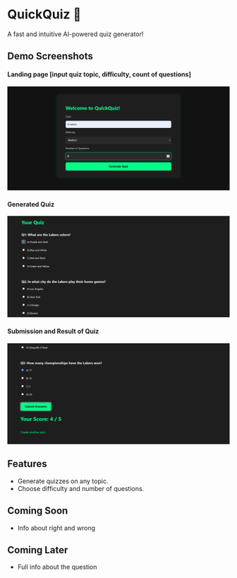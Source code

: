 # QuickQuiz 📝

A fast and intuitive AI-powered quiz generator!

## Demo Screenshots
#### Landing page [input quiz topic, difficulty, count of questions]
![Landing page](assets/landing-page.png)
#### Generated Quiz 
![Generated Quiz](assets/generated-quiz.png)
#### Submission and Result of Quiz
![Submission and Result of Quiz](assets/result.png)


## Features
- Generate quizzes on any topic.
- Choose difficulty and number of questions.

 ## Coming Soon
- Info about right and wrong

## Coming Later
- Full info about the question
